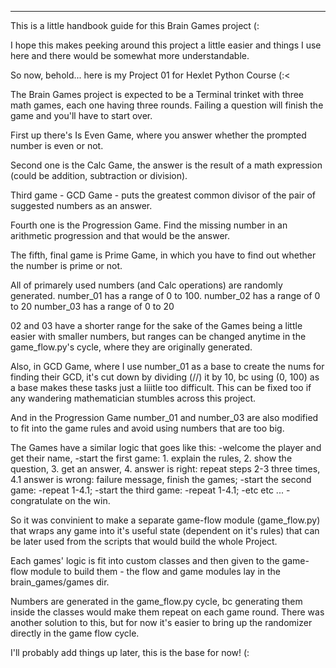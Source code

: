 ***
This is a little handbook guide for this Brain Games project (:

I hope this makes peeking around this project
a little easier and things I use here and there
would be somewhat more understandable.


So now, behold... here is my Project 01 for Hexlet Python Course (:<

The Brain Games project is expected to be a Terminal trinket
with three math games, each one having three rounds.
Failing a question will finish the game and you'll have to
start over.

First up there's Is Even Game, where you answer whether
the prompted number is even or not.

Second one is the Calc Game, the answer is the result of a
math expression (could be addition, subtraction or division).

Third game - GCD Game - puts the greatest common divisor
of the pair of suggested numbers as an answer.

Fourth one is the Progression Game. Find the missing
number in an arithmetic progression and that would be
the answer.

The fifth, final game is Prime Game, in which you have
to find out whether the number is prime or not.

All of primarely used numbers (and Calc operations) are randomly generated.
number_01 has a range of 0 to 100.
number_02 has a range of 0 to 20
number_03 has a range of 0 to 20

02 and 03 have a shorter range for the sake of 
the Games being a little easier with smaller numbers,
but ranges can be changed anytime in the game_flow.py's cycle,
where they are originally generated.

Also, in GCD Game, where I use number_01 as a base to create 
the nums for finding their GCD, it's cut down by dividing (//)
it by 10, bc using (0, 100) as a base makes these tasks
just a liiitle too difficult. This can be fixed too if
any wandering mathematician stumbles across this project.

And in the Progression Game number_01 and number_03 are
also modified to fit into the game rules and avoid
using numbers that are too big.


The Games have a similar logic that goes like this:
-welcome the player and get their name,
-start the first game:
    1. explain the rules, 
    2. show the question, 
    3. get an answer,
    4. answer is right: repeat steps 2-3 three times,
    4.1 answer is wrong: failure message, finish the games;
-start the second game:
    -repeat 1-4.1;
-start the third game:
    -repeat 1-4.1;
-etc etc ...
-congratulate on the win.

So it was convinient to make a separate game-flow module (game_flow.py)
that wraps any game into it's useful state (dependent on it's rules)
that can be later used from the scripts that would build the whole Project.

Each games' logic is fit into custom classes and then given to the
game-flow module to build them - the flow and game modules
lay in the brain_games/games dir.

Numbers are generated in the game_flow.py cycle, bc generating them inside
the classes would make them repeat on each game round.
There was another solution to this, but for now it's easier
to bring up the randomizer directly in the game flow cycle.

I'll probably add things up later, this is the base for now! (:
